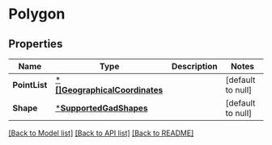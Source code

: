 # Polygon

## Properties
Name | Type | Description | Notes
------------ | ------------- | ------------- | -------------
**PointList** | [***[]GeographicalCoordinates**](array.md) |  | [default to null]
**Shape** | [***SupportedGadShapes**](SupportedGADShapes.md) |  | [default to null]

[[Back to Model list]](../README.md#documentation-for-models) [[Back to API list]](../README.md#documentation-for-api-endpoints) [[Back to README]](../README.md)

